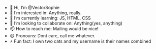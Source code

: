 - 👋 Hi, I’m @VectorSophie
- 👀 I’m interested in: Anything, really.
- 🌱 I’m currently learning: JS, HTML, CSS
- 💞️ I’m looking to collaborate on: Anything(yes, anything)
- 📫 How to reach me: Mailing would be nice!
- 😄 Pronouns: Dont care, call me whatever.
- ⚡ Fun fact: I own two cats and my username is their names combined

<!---
VectorSophie/VectorSophie is a ✨ special ✨ repository because its `README.md` (this file) appears on your GitHub profile.
You can click the Preview link to take a look at your changes.
--->
